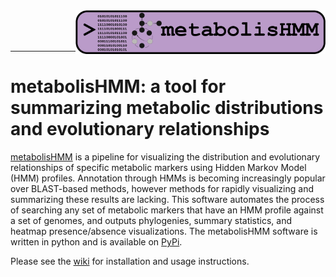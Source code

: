<img align="right" width="400" src="https://github.com/elizabethmcd/metabolisHMM/blob/master/data/metabolisHMM-logo.png">

<br>
<br>
<br>

---

# metabolisHMM: a tool for summarizing metabolic distributions and evolutionary relationships

[metabolisHMM](https://github.com/elizabethmcd/metabolisHMM/wiki) is a pipeline for visualizing the distribution and evolutionary relationships of specific metabolic markers using Hidden Markov Model (HMM) profiles. Annotation through HMMs is becoming increasingly popular over BLAST-based methods, however methods for rapidly visualizing and summarizing these results are lacking. This software automates the process of searching any set of metabolic markers that have an HMM profile against a set of genomes, and outputs phylogenies, summary statistics, and heatmap presence/absence visualizations. The metabolisHMM software is written in python and is available on [PyPi](https://pypi.org/project/metabolisHMM/).

Please see the [wiki](https://github.com/elizabethmcd/metabolisHMM/wiki) for installation and usage instructions. 